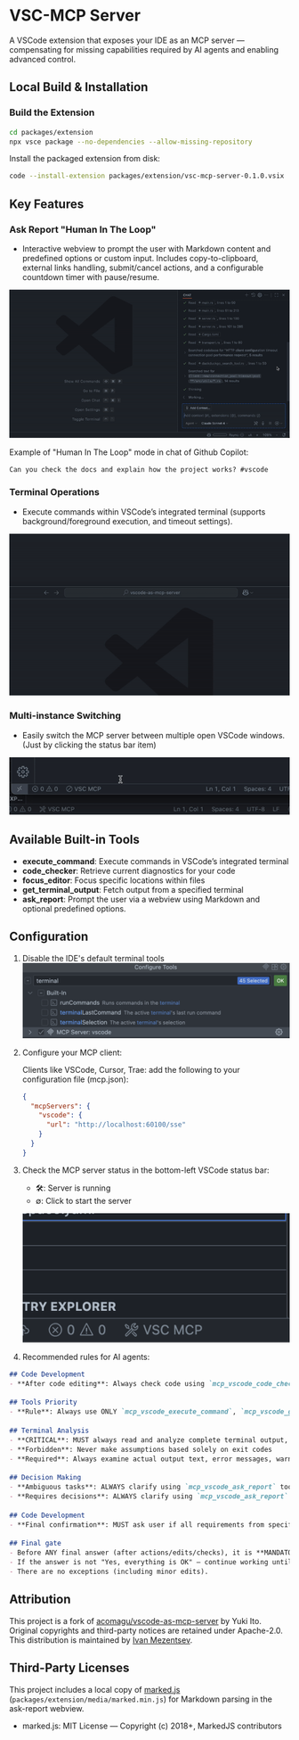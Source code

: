 # VSC-MCP Server

A VSCode extension that exposes your IDE as an MCP server — compensating for missing capabilities required by AI agents and enabling advanced control.

## Local Build & Installation

### Build the Extension

```bash
cd packages/extension
npx vsce package --no-dependencies --allow-missing-repository
```

Install the packaged extension from disk:

```bash
code --install-extension packages/extension/vsc-mcp-server-0.1.0.vsix
```

## Key Features

### Ask Report "Human In The Loop"

- Interactive webview to prompt the user with Markdown content and predefined options or custom input. Includes copy-to-clipboard, external links handling, submit/cancel actions, and a configurable countdown timer with pause/resume.

![AskReport](docs/demo_AskReport.gif)

Example of "Human In The Loop" mode in chat of Github Copilot:

```text
Can you check the docs and explain how the project works? #vscode
```

### Terminal Operations

- Execute commands within VSCode’s integrated terminal (supports background/foreground execution, and timeout settings).

![InputBox](docs/demo_InputBox.gif)

### Multi-instance Switching

- Easily switch the MCP server between multiple open VSCode windows.(Just by clicking the status bar item)

![Multi-instance Switching](docs/demo_Multi-instance_Switching.gif)

## Available Built-in Tools

- **execute_command**: Execute commands in VSCode’s integrated terminal
- **code_checker**: Retrieve current diagnostics for your code
- **focus_editor**: Focus specific locations within files
- **get_terminal_output**: Fetch output from a specified terminal
- **ask_report**: Prompt the user via a webview using Markdown and optional predefined options.

## Configuration

1. Disable the IDE's default terminal tools
![IDE tools configuration](docs/tools_setup.png)

2. Configure your MCP client:

    Clients like VSCode, Cursor, Trae: add the following to your configuration file (mcp.json):

    ```json
    {
      "mcpServers": {
        "vscode": {
          "url": "http://localhost:60100/sse"
        }
      }
    }
    ```

3. Check the MCP server status in the bottom-left VSCode status bar:

    - 🛠️: Server is running
    - ∅: Click to start the server

    ![Server status indicator](docs/status_on.png)

4. Recommended rules for AI agents:

```markdown
## Code Development
- **After code editing**: Always check code using `mcp_vscode_code_checker` tool

## Tools Priority
- **Rule**: Always use ONLY `mcp_vscode_execute_command`, `mcp_vscode_get_terminal_output` instead of any other command line tool to perform tasks

## Terminal Analysis
- **CRITICAL**: MUST always read and analyze complete terminal output, not just exit code
- **Forbidden**: Never make assumptions based solely on exit codes
- **Required**: Always examine actual output text, error messages, warnings, and any other information displayed before providing response or next steps

## Decision Making
- **Ambiguous tasks**: ALWAYS clarify using `mcp_vscode_ask_report` tool
- **Requires decisions**: ALWAYS clarify using `mcp_vscode_ask_report` tool

## Code Development
- **Final confirmation**: MUST ask user if all requirements from specification are completed using `mcp_vscode_ask_report` tool with work report

## Final gate
- Before ANY final answer (after actions/edits/checks), it is **MANDATORY** to call `mcp_vscode_ask_report` with a report on the work done and the option ["Yes, everything is OK"].
- If the answer is not "Yes, everything is OK" — continue working until the comments are resolved and repeat every time `mcp_vscode_ask_report`.
- There are no exceptions (including minor edits).
```

## Attribution

This project is a fork of [acomagu/vscode-as-mcp-server](https://github.com/acomagu/vscode-as-mcp-server) by Yuki Ito. Original copyrights and third-party notices are retained under Apache-2.0. This distribution is maintained by [Ivan Mezentsev](https://github.com/ivan-mezentsev).

## Third-Party Licenses

This project includes a local copy of [marked.js](https://github.com/markedjs/marked) (`packages/extension/media/marked.min.js`) for Markdown parsing in the ask-report webview.

- marked.js: MIT License — Copyright (c) 2018+, MarkedJS contributors
